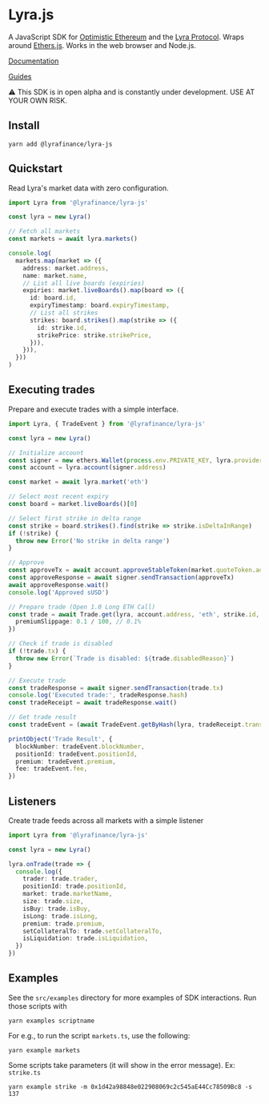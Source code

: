 # Lyra.js

A JavaScript SDK for [Optimistic Ethereum](https://optimism.io/) and the [Lyra Protocol](https://docs.lyra.finance/). Wraps around [Ethers.js](https://docs.ethers.io/v5/). Works in the web browser and Node.js.

[Documentation](https://docs.lyra.finance/developers/tools/lyra.js)

[Guides](https://docs.lyra.finance/developers/guides/execute-a-trade-off-chain)

⚠️ This SDK is in open alpha and is constantly under development. USE AT YOUR OWN RISK.

## Install

```
yarn add @lyrafinance/lyra-js
```

## Quickstart

Read Lyra's market data with zero configuration.

```typescript
import Lyra from '@lyrafinance/lyra-js'

const lyra = new Lyra()

// Fetch all markets
const markets = await lyra.markets()

console.log(
  markets.map(market => ({
    address: market.address,
    name: market.name,
    // List all live boards (expiries)
    expiries: market.liveBoards().map(board => ({
      id: board.id,
      expiryTimestamp: board.expiryTimestamp,
      // List all strikes
      strikes: board.strikes().map(strike => ({
        id: strike.id,
        strikePrice: strike.strikePrice,
      })),
    })),
  }))
)
```

## Executing trades

Prepare and execute trades with a simple interface.

```typescript
import Lyra, { TradeEvent } from '@lyrafinance/lyra-js'

const lyra = new Lyra()

// Initialize account
const signer = new ethers.Wallet(process.env.PRIVATE_KEY, lyra.provider)
const account = lyra.account(signer.address)

const market = await lyra.market('eth')

// Select most recent expiry
const board = market.liveBoards()[0]

// Select first strike in delta range
const strike = board.strikes().find(strike => strike.isDeltaInRange)
if (!strike) {
  throw new Error('No strike in delta range')
}

// Approve
const approveTx = await account.approveStableToken(market.quoteToken.address, MAX_BN)
const approveResponse = await signer.sendTransaction(approveTx)
await approveResponse.wait()
console.log('Approved sUSD')

// Prepare trade (Open 1.0 Long ETH Call)
const trade = await Trade.get(lyra, account.address, 'eth', strike.id, true, true, ONE_BN, {
  premiumSlippage: 0.1 / 100, // 0.1%
})

// Check if trade is disabled
if (!trade.tx) {
  throw new Error(`Trade is disabled: ${trade.disabledReason}`)
}

// Execute trade
const tradeResponse = await signer.sendTransaction(trade.tx)
console.log('Executed trade:', tradeResponse.hash)
const tradeReceipt = await tradeResponse.wait()

// Get trade result
const tradeEvent = (await TradeEvent.getByHash(lyra, tradeReceipt.transactionHash))[0]

printObject('Trade Result', {
  blockNumber: tradeEvent.blockNumber,
  positionId: tradeEvent.positionId,
  premium: tradeEvent.premium,
  fee: tradeEvent.fee,
})
```

## Listeners

Create trade feeds across all markets with a simple listener

```typescript
import Lyra from '@lyrafinance/lyra-js'

const lyra = new Lyra()

lyra.onTrade(trade => {
  console.log({
    trader: trade.trader,
    positionId: trade.positionId,
    market: trade.marketName,
    size: trade.size,
    isBuy: trade.isBuy,
    isLong: trade.isLong,
    premium: trade.premium,
    setCollateralTo: trade.setCollateralTo,
    isLiquidation: trade.isLiquidation,
  })
})
```

## Examples

See the `src/examples` directory for more examples of SDK interactions.
Run those scripts with
```
yarn examples scriptname
```
For e.g., to run the script `markets.ts`, use the following:
```
yarn example markets
```
Some scripts take parameters (it will show in the error message). Ex: `strike.ts`
```
yarn example strike -m 0x1d42a98848e022908069c2c545aE44Cc78509Bc8 -s 137
```


